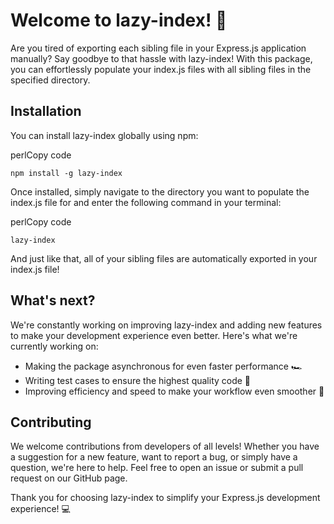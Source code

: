 # Welcome to lazy-index! 🚀

Are you tired of exporting each sibling file in your Express.js application manually? Say goodbye to that hassle with lazy-index! With this package, you can effortlessly populate your index.js files with all sibling files in the specified directory.

## Installation

You can install lazy-index globally using npm:

perlCopy code

`npm install -g lazy-index`

Once installed, simply navigate to the directory you want to populate the index.js file for and enter the following command in your terminal:

perlCopy code

`lazy-index`

And just like that, all of your sibling files are automatically exported in your index.js file!

## What's next?

We're constantly working on improving lazy-index and adding new features to make your development experience even better. Here's what we're currently working on:

- Making the package asynchronous for even faster performance 🏎
- Writing test cases to ensure the highest quality code 🧪
- Improving efficiency and speed to make your workflow even smoother 🚀

## Contributing

We welcome contributions from developers of all levels! Whether you have a suggestion for a new feature, want to report a bug, or simply have a question, we're here to help. Feel free to open an issue or submit a pull request on our GitHub page.

Thank you for choosing lazy-index to simplify your Express.js development experience! 💻
